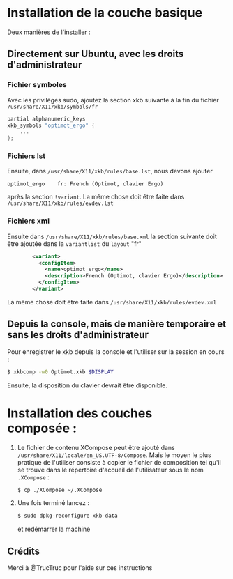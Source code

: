 # Installation de la couche basique

Deux manières de l'installer : 

## Directement sur Ubuntu, avec les droits d'administrateur 
### Fichier symboles
Avec les privilèges sudo, ajoutez la section xkb suivante à la fin du fichier `/usr/share/X11/xkb/symbols/fr`
```c
partial alphanumeric_keys
xkb_symbols "optimot_ergo" {
    ...
};
```
### Fichiers lst
Ensuite, dans `/usr/share/X11/xkb/rules/base.lst`, nous devons ajouter
```lst
optimot_ergo    fr: French (Optimot, clavier Ergo)
```
après la section `!variant`.
La même chose doit être faite dans `/usr/share/X11/xkb/rules/evdev.lst`

### Fichiers xml
Ensuite dans `/usr/share/X11/xkb/rules/base.xml` la section suivante doit être ajoutée dans la `variantlist` du `layout` "fr"
```xml
        <variant>
          <configItem>
            <name>optimot_ergo</name>
            <description>French (Optimot, clavier Ergo)</description>
          </configItem>
        </variant>
```
La même chose doit être faite dans `/usr/share/X11/xkb/rules/evdev.xml`

## Depuis la console, mais de manière temporaire et sans les droits d'administrateur
Pour enregistrer le xkb depuis la console et l'utiliser sur la session en cours :
```bash
$ xkbcomp -w0 Optimot.xkb $DISPLAY
```
Ensuite, la disposition du clavier devrait être disponible.


# Installation des couches composée : 

1. Le fichier de contenu XCompose peut être ajouté dans `/usr/share/X11/locale/en_US.UTF-8/Compose`.
   Mais le moyen le plus pratique de l'utiliser consiste à copier le fichier de composition tel qu'il se trouve dans le répertoire d'accueil de l'utilisateur sous le nom `.XCompose` :
   ```bash
   $ cp ./XCompose ~/.XCompose 
   ```

2. Une fois terminé lancez :
   ```bash
   $ sudo dpkg-reconfigure xkb-data
	```
	et redémarrer la machine


## Crédits
Merci à @TrucTruc pour l'aide sur ces instructions
